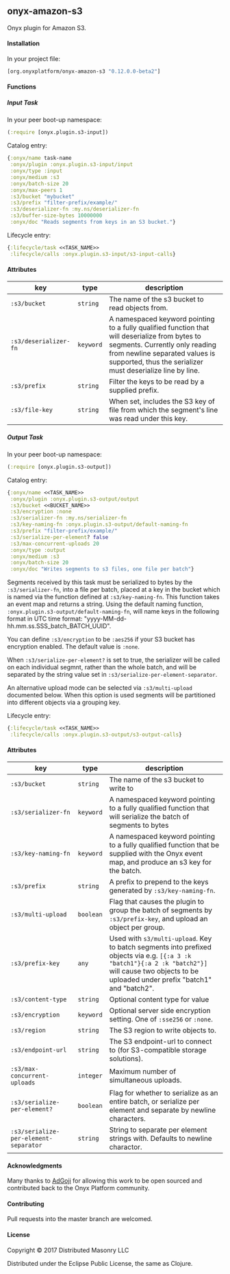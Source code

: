 ## onyx-amazon-s3

Onyx plugin for Amazon S3.

#### Installation

In your project file:

```clojure
[org.onyxplatform/onyx-amazon-s3 "0.12.0.0-beta2"]
```

#### Functions

##### Input Task

In your peer boot-up namespace:

```clojure
(:require [onyx.plugin.s3-input])
```

Catalog entry:

```clojure
{:onyx/name task-name
 :onyx/plugin :onyx.plugin.s3-input/input
 :onyx/type :input
 :onyx/medium :s3
 :onyx/batch-size 20
 :onyx/max-peers 1
 :s3/bucket "mybucket"
 :s3/prefix "filter-prefix/example/"
 :s3/deserializer-fn :my.ns/deserializer-fn
 :s3/buffer-size-bytes 10000000
 :onyx/doc "Reads segments from keys in an S3 bucket."}
```

Lifecycle entry:

```clojure
{:lifecycle/task <<TASK_NAME>>
 :lifecycle/calls :onyx.plugin.s3-input/s3-input-calls}
```

#### Attributes

|key                           | type      | description
|------------------------------|-----------|------------
|`:s3/bucket`                  | `string`  | The name of the s3 bucket to read objects from.
|`:s3/deserializer-fn`         | `keyword` | A namespaced keyword pointing to a fully qualified function that will deserialize from bytes to segments. Currently only reading from newline separated values is supported, thus the serializer must deserialize line by line.
|`:s3/prefix`                  | `string`  | Filter the keys to be read by a supplied prefix.
|`:s3/file-key`                | `string`  | When set, includes the S3 key of file from which the segment's line was read under this key.

##### Output Task

In your peer boot-up namespace:

```clojure
(:require [onyx.plugin.s3-output])
```

Catalog entry:

```clojure
{:onyx/name <<TASK_NAME>>
 :onyx/plugin :onyx.plugin.s3-output/output
 :s3/bucket <<BUCKET_NAME>>
 :s3/encryption :none
 :s3/serializer-fn :my.ns/serializer-fn
 :s3/key-naming-fn :onyx.plugin.s3-output/default-naming-fn
 :s3/prefix "filter-prefix/example/"
 :s3/serialize-per-element? false
 :s3/max-concurrent-uploads 20
 :onyx/type :output
 :onyx/medium :s3
 :onyx/batch-size 20
 :onyx/doc "Writes segments to s3 files, one file per batch"}
```

Segments received by this task must be serialized to bytes by the `:s3/serializer-fn`,
into a file per batch, placed at a key in the bucket which is named via the
function defined at `:s3/key-naming-fn`. This function takes an event map and
returns a string. Using the default naming function, `:onyx.plugin.s3-output/default-naming-fn`,
 will name keys in the following format in UTC time format:
 "yyyy-MM-dd-hh.mm.ss.SSS_batch_BATCH_UUID".

You can define `:s3/encryption` to be `:aes256` if your S3 bucket has
encryption enabled. The default value is `:none`.

When `:s3/serialize-per-element?` is set to true, the serializer will be called
on each individual segmnt, rather than the whole batch, and will be separated
by the string value set in `:s3/serialize-per-element-separator`.

An alternative upload mode can be selected via `:s3/multi-upload` documented below. 
When this option is used segments will be partitioned into different objects via a grouping key.

Lifecycle entry:

```clojure
{:lifecycle/task <<TASK_NAME>>
 :lifecycle/calls :onyx.plugin.s3-output/s3-output-calls}
```

#### Attributes

|key                                    | type      | description
|---------------------------------------|-----------|------------
|`:s3/bucket`                           | `string`  | The name of the s3 bucket to write to
|`:s3/serializer-fn`                    | `keyword` | A namespaced keyword pointing to a fully qualified function that will serialize the batch of segments to bytes
|`:s3/key-naming-fn`                    | `keyword` | A namespaced keyword pointing to a fully qualified function that be supplied with the Onyx event map, and produce an s3 key for the batch.  
|`:s3/prefix`                           | `string`  | A prefix to prepend to the keys generated by `:s3/key-naming-fn`.
|`:s3/multi-upload`                     | `boolean` | Flag that causes the plugin to group the batch of segments by `:s3/prefix-key`, and upload an object per group.
|`:s3/prefix-key`                       | `any`     | Used with `s3/multi-upload`. Key to batch segments into prefixed objects via e.g. `[{:a 3 :k "batch1"}{:a 2 :k "batch2"}]` will cause two objects to be uploaded under prefix "batch1" and "batch2".
|`:s3/content-type`                     | `string`  | Optional content type for value
|`:s3/encryption`                       | `keyword` | Optional server side encryption setting. One of `:sse256` or `:none`.
|`:s3/region`                           | `string`  | The S3 region to write objects to.
|`:s3/endpoint-url`                     | `string`  | The S3 endpoint-url to connect to (for S3-compatible storage solutions).
|`:s3/max-concurrent-uploads`           | `integer` | Maximum number of simultaneous uploads.
|`:s3/serialize-per-element?`           | `boolean` | Flag for whether to serialize as an entire batch, or serialize per element and separate by newline characters.
|`:s3/serialize-per-element-separator`  | `string` | String to separate per element strings with. Defaults to newline charactor.

#### Acknowledgments

Many thanks to [AdGoji](http://www.adgoji.com) for allowing this work to be open sourced and contributed back to the Onyx Platform community.

#### Contributing

Pull requests into the master branch are welcomed.

#### License

Copyright © 2017 Distributed Masonry LLC

Distributed under the Eclipse Public License, the same as Clojure.
